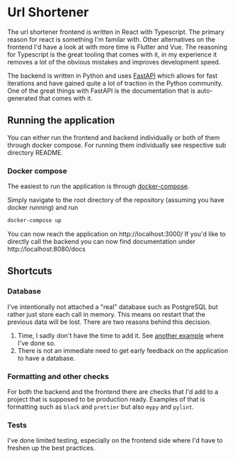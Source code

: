 # Url Shortener

The url shortener frontend is written in React with Typescript. The primary reason for react is something I'm familar with. Other alternatives on the frontend I'd have a look at with more time is Flutter and Vue. The reasoning for Typescript is the great tooling that comes with it, in my experience it removes a lot of the obvious mistakes and improves development speed. 

The backend is written in Python and uses [FastAPI](https://fastapi.tiangolo.com/) which allows for fast iterations and have gained quite a lot of traction in the Python community. One of the great things with FastAPI is the documentation that is auto-generated that comes with it.

## Running the application

You can either run the frontend and backend individually or both of them through docker compose.
For running them individually see respective sub directory README.

### Docker compose
The easiest to run the application is through [docker-compose](https://docs.docker.com/compose/).

Simply navigate to the root directory of the repository (assuming you have docker running) and run
```bash
docker-compose up
```

You can now reach the application on http://localhost:3000/
If you'd like to directly call the backend you can now find documentation under http://localhost:8080/docs 

## Shortcuts

### Database
I've intentionally not attached a "real" database such as PostgreSQL but rather just store each call in memory. This means on restart that the previous data will be lost. There are two reasons behind this decision.

1. Time, I sadly don't have the time to add it. See [another example](https://github.com/Oscmage/case/blob/main/docker-compose.yml#L22) where I've done so.
2. There is not an immediate need to get early feedback on the application to have a database. 

### Formatting and other checks

For both the backend and the frontend there are checks that I'd add to a project that is supposed to be production ready. Examples of that is formatting such as `black` and `prettier` but also `mypy` and `pylint`.

### Tests

I've done limited testing, especially on the frontend side where I'd have to freshen up the best practices.